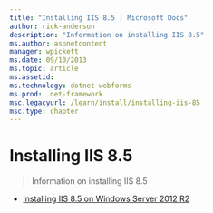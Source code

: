 ```yaml
---
title: "Installing IIS 8.5 | Microsoft Docs"
author: rick-anderson
description: "Information on installing IIS 8.5"
ms.author: aspnetcontent
manager: wpickett
ms.date: 09/10/2013
ms.topic: article
ms.assetid: 
ms.technology: dotnet-webforms
ms.prod: .net-framework
msc.legacyurl: /learn/install/installing-iis-85
msc.type: chapter
---
```

Installing IIS 8.5
====================
> Information on installing IIS 8.5


- [Installing IIS 8.5 on Windows Server 2012 R2](installing-iis-85-on-windows-server-2012-r2.md)